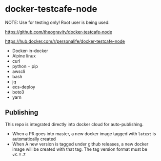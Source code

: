 # docker-testcafe-node

NOTE: Use for testing only! Root user is being used.

https://github.com/theogravity/docker-testcafe-node

https://hub.docker.com/r/personalife/docker-testcafe-node

- Docker-in-docker
- Alpine linux
- curl
- python + pip
- awscli
- bash
- jq
- ecs-deploy
- boto3
- yarn

## Publishing

This repo is integrated directly into docker cloud for auto-publishing.

- When a PR goes into master, a new docker image tagged with `latest` is automatically created
- When A new version is tagged under github releases, a
new docker image will be created with that tag. The tag version format must be `vX.Y.Z`
